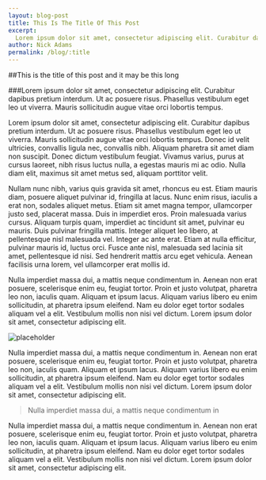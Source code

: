 ```yaml
---
layout: blog-post
title: This Is The Title Of This Post
excerpt: 
  Lorem ipsum dolor sit amet, consectetur adipiscing elit. Curabitur dapibus pretium interdum. Ut ac posuere risus. Phasellus vestibulum eget leo ut viverra. Mauris sollicitudin augue vitae orci lobortis tempus.
author: Nick Adams
permalink: /blog/:title
---
```


##This is the title of this post and it may be this long

###Lorem ipsum dolor sit amet, consectetur adipiscing elit. Curabitur dapibus pretium interdum. Ut ac posuere risus. Phasellus vestibulum eget leo ut viverra. Mauris sollicitudin augue vitae orci lobortis tempus. 

Lorem ipsum dolor sit amet, consectetur adipiscing elit. Curabitur dapibus pretium interdum. Ut ac posuere risus. Phasellus vestibulum eget leo ut viverra. Mauris sollicitudin augue vitae orci lobortis tempus. Donec id velit ultricies, convallis ligula nec, convallis nibh. Aliquam pharetra sit amet diam non suscipit. Donec dictum vestibulum feugiat. Vivamus varius, purus at cursus laoreet, nibh risus luctus nulla, a egestas mauris mi ac odio. Nulla diam elit, maximus sit amet metus sed, aliquam porttitor velit.

Nullam nunc nibh, varius quis gravida sit amet, rhoncus eu est. Etiam mauris diam, posuere aliquet pulvinar id, fringilla at lacus. Nunc enim risus, iaculis a erat non, sodales aliquet metus. Etiam sit amet magna tempor, ullamcorper justo sed, placerat massa. Duis in imperdiet eros. Proin malesuada varius cursus. Aliquam turpis quam, imperdiet ac tincidunt sit amet, pulvinar eu mauris. Duis pulvinar fringilla mattis. Integer aliquet leo libero, at pellentesque nisl malesuada vel. Integer ac ante erat. Etiam at nulla efficitur, pulvinar mauris id, luctus orci. Fusce ante nisl, malesuada sed lacinia sit amet, pellentesque id nisi. Sed hendrerit mattis arcu eget vehicula. Aenean facilisis urna lorem, vel ullamcorper erat mollis id.

Nulla imperdiet massa dui, a mattis neque condimentum in. Aenean non erat posuere, scelerisque enim eu, feugiat tortor. Proin et justo volutpat, pharetra leo non, iaculis quam. Aliquam et ipsum lacus. Aliquam varius libero eu enim sollicitudin, at pharetra ipsum eleifend. Nam eu dolor eget tortor sodales aliquam vel a elit. Vestibulum mollis non nisi vel dictum. Lorem ipsum dolor sit amet, consectetur adipiscing elit.

![placeholder](http://placehold.it/760x400)

Nulla imperdiet massa dui, a mattis neque condimentum in. Aenean non erat posuere, scelerisque enim eu, feugiat tortor. Proin et justo volutpat, pharetra leo non, iaculis quam. Aliquam et ipsum lacus. Aliquam varius libero eu enim sollicitudin, at pharetra ipsum eleifend. Nam eu dolor eget tortor sodales aliquam vel a elit. Vestibulum mollis non nisi vel dictum. Lorem ipsum dolor sit amet, consectetur adipiscing elit.

> Nulla imperdiet massa dui, a mattis neque condimentum in

Nulla imperdiet massa dui, a mattis neque condimentum in. Aenean non erat posuere, scelerisque enim eu, feugiat tortor. Proin et justo volutpat, pharetra leo non, iaculis quam. Aliquam et ipsum lacus. Aliquam varius libero eu enim sollicitudin, at pharetra ipsum eleifend. Nam eu dolor eget tortor sodales aliquam vel a elit. Vestibulum mollis non nisi vel dictum. Lorem ipsum dolor sit amet, consectetur adipiscing elit.



